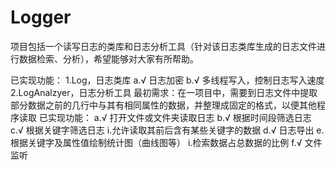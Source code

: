 Logger
======

项目包括一个读写日志的类库和日志分析工具（针对该日志类库生成的日志文件进行数据检索、分析），希望能够对大家有所帮助。

已实现功能：
1.Log，日志类库
a.√ 日志加密
b.√ 多线程写入，控制日志写入速度
2.LogAnalzyer，日志分析工具 
最初需求：在一项目中，需要到日志文件中提取部分数据之前的几行中与其有相同属性的数据，并整理成固定的格式，以便其他程序读取
已实现功能：
a.√ 打开文件或文件夹读取日志
b.√ 根据时间段筛选日志
c.√ 根据关键字筛选日志
	i.允许读取其前后含有某些关键字的数据
d.√ 日志导出
e.根据关键字及属性值绘制统计图（曲线图等）
	i.检索数据占总数据的比例
f.√ 文件监听

